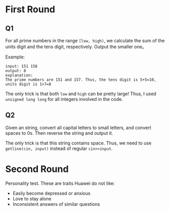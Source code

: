 # First Round

## Q1

For all prime numbers in the range `[low, high)`, we calculate the sum of the units digit and the tens digit, respectively. 
Output the smaller one。

Example:

    input: 151 158
    output: 8
    explanation:
    The prime numbers are 151 and 157. Thus, the tens digit is 5+5=10, units digit is 1+7=8
    
The only trick is that both `low` and `high` can be pretty large! Thus, I used `unsigned long long` for all integers involved in the code.    
    
## Q2

Given an string, convert all capital letters to small letters, and convert spaces to 0s. 
Then reverse the string and output it.

The only trick is that this string contains space. 
Thus, we need to use `getline(cin, input)` instead of regular `cin>>input`.

# Second Round

Personality test. These are traits Huawei do not like:

* Easily become depressed or anxious
* Love to stay alone
* Inconsistent answers of similar questions 

